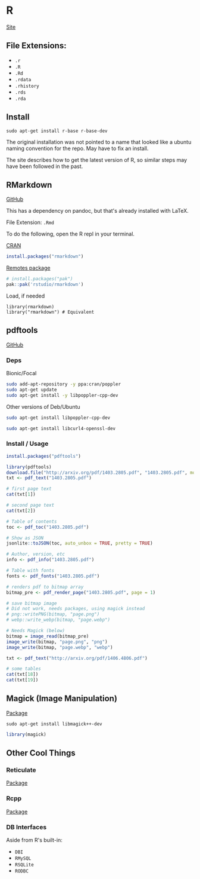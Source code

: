 # R

[Site](https://cran.r-project.org/bin/linux/ubuntu/fullREADME.html)

## File Extensions: 

* `.r`
* `.R`
* `.Rd`
* `.rdata`
* `.rhistory`
* `.rds`
* `.rda`

## Install

`sudo apt-get install r-base r-base-dev`

The original installation was not pointed to a name that looked like a ubuntu naming convention for the repo. May have to fix an install.

The site describes how to get the latest version of R, so similar steps may have been followed in the past.

## RMarkdown

[GitHub](https://github.com/rstudio/rmarkdown)

This has a dependency on pandoc, but that's already installed with LaTeX.

File Extension: `.Rmd`

To do the following, open the R repl in your terminal.

[CRAN](https://cran.r-project.org/)
```R
install.packages("rmarkdown")
```

[Remotes package](https://remotes.r-lib.org/)
```R
# install.packages("pak")
pak::pak('rstudio/rmarkdown')
```

Load, if needed
```
library(rmarkdown)
library("rmarkdown") # Equivalent
```

## pdftools

[GitHub](https://github.com/ropensci/pdftools)

### Deps

Bionic/Focal
```sh
sudo add-apt-repository -y ppa:cran/poppler
sudo apt-get update
sudo apt-get install -y libpoppler-cpp-dev
```

Other versions of Deb/Ubuntu
```sh
sudo apt-get install libpoppler-cpp-dev
```

```sh
sudo apt-get install libcurl4-openssl-dev
```

### Install / Usage

```R
install.packages("pdftools")
```

```R
library(pdftools)
download.file("http://arxiv.org/pdf/1403.2805.pdf", "1403.2805.pdf", mode = "wb")
txt <- pdf_text("1403.2805.pdf")

# first page text
cat(txt[1])

# second page text
cat(txt[2])
```

```R
# Table of contents
toc <- pdf_toc("1403.2805.pdf")

# Show as JSON
jsonlite::toJSON(toc, auto_unbox = TRUE, pretty = TRUE)
```

```R
# Author, version, etc
info <- pdf_info("1403.2805.pdf")

# Table with fonts
fonts <- pdf_fonts("1403.2805.pdf")
```

```R
# renders pdf to bitmap array
bitmap_pre <- pdf_render_page("1403.2805.pdf", page = 1)

# save bitmap image
# Did not work, needs packages, using magick instead
# png::writePNG(bitmap, "page.png")
# webp::write_webp(bitmap, "page.webp")

# Needs Magick (below)
bitmap = image_read(bitmap_pre)
image_write(bitmap, "page.png", "png")
image_write(bitmap, "page.webp", "webp")


```

```R
txt <- pdf_text("http://arxiv.org/pdf/1406.4806.pdf")

# some tables
cat(txt[18])
cat(txt[19])
```

## Magick (Image Manipulation)

[Package](https://cran.r-project.org/web/packages/magick/vignettes/intro.html#:~:text=The%20magick%20package%20provide%20a,an%20overwhelming%20amount%20of%20functionality.)

`sudo apt-get install libmagick++-dev`

```R
library(magick)
```

## Other Cool Things

### Reticulate

[Package](https://cran.r-project.org/web/packages/reticulate/index.html)

### Rcpp

[Package](https://cran.r-project.org/web/packages/Rcpp/index.html)

### DB Interfaces

Aside from R's built-in:

* `DBI`
* `RMySQL`
* `RSQLite`
* `RODBC`
